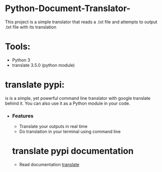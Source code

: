 # Python-Document-Translator-
This project is a simple translator that reads a .txt file and attempts to output .txt file with its translation

# Tools: 
* Python 3
* translate 3.5.0 (python module)

# translate pypi: 
 is is a simple, yet powerful command line translator with google translate behind it. You can also use it as a Python module in your code.
  * ### Features 
     * Translate your outputs in real time
     * Do translation in your terminal using command line
     
     # translate pypi documentation
     * Read documentation [translate](https://translate-python.readthedocs.io/en/latest/overview.html)
